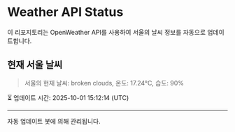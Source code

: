 
# Weather API Status

이 리포지토리는 OpenWeather API를 사용하여 서울의 날씨 정보를 자동으로 업데이트합니다.

## 현재 서울 날씨
> 서울의 현재 날씨: broken clouds, 온도: 17.24°C, 습도: 90%

⏳ 업데이트 시간: 2025-10-01 15:12:14 (UTC)

---
자동 업데이트 봇에 의해 관리됩니다.
